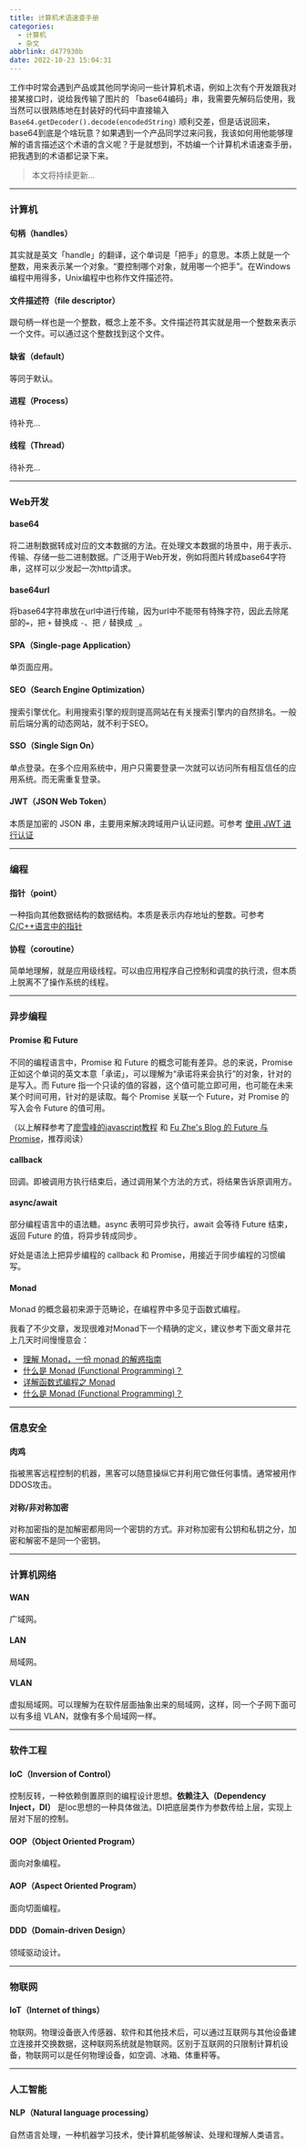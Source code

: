 ```yaml
---
title: 计算机术语速查手册
categories:
  - 计算机
  - 杂文
abbrlink: d477930b
date: 2022-10-23 15:04:31
---
```


工作中时常会遇到产品或其他同学询问一些计算机术语，例如上次有个开发跟我对接某接口时，说给我传输了图片的 「base64编码」串，我需要先解码后使用，我当然可以很熟练地在封装好的代码中直接输入`Base64.getDecoder().decode(encodedString)` 顺利交差，但是话说回来，base64到底是个啥玩意？如果遇到一个产品同学过来问我，我该如何用他能够理解的语言描述这个术语的含义呢？于是就想到，不妨编一个计算机术语速查手册，把我遇到的术语都记录下来。

<!-- more -->

> 本文将持续更新...

---

### **计算机**

#### **句柄（handles）**

其实就是英文「handle」的翻译，这个单词是「把手」的意思。本质上就是一个整数，用来表示某一个对象。“要控制哪个对象，就用哪一个把手”。在Windows编程中用得多，Unix编程中也称作文件描述符。

#### **文件描述符（file descriptor）**

跟句柄一样也是一个整数，概念上差不多。文件描述符其实就是用一个整数来表示一个文件。可以通过这个整数找到这个文件。

#### **缺省（default）**

等同于默认。

#### **进程（Process）**

待补充...

#### **线程（Thread）**

待补充...


---

### **Web开发**

#### **base64**

将二进制数据转成对应的文本数据的方法。在处理文本数据的场景中，用于表示、传输、存储一些二进制数据。广泛用于Web开发，例如将图片转成base64字符串，这样可以少发起一次http请求。

#### **base64url**

将base64字符串放在url中进行传输，因为url中不能带有特殊字符，因此去除尾部的`=`，把 `+` 替换成 `-`、把 `/` 替换成 `_`。

#### **SPA（Single-page Application）**

单页面应用。

#### **SEO（Search Engine Optimization）**

搜索引擎优化。利用搜索引擎的规则提高网站在有关搜索引擎内的自然排名。一般前后端分离的动态网站，就不利于SEO。

#### **SSO（Single Sign On）**

单点登录。在多个应用系统中，用户只需要登录一次就可以访问所有相互信任的应用系统。而无需重复登录。

#### **JWT（JSON Web Token）**

本质是加密的 JSON 串，主要用来解决跨域用户认证问题。可参考 [使用 JWT 进行认证](../post/fd9d3113.html)


---

### **编程**

#### **指针（point）**

一种指向其他数据结构的数据结构。本质是表示内存地址的整数。可参考 [C/C++语言中的指针](../post/82d9a37c.html)

#### **协程（coroutine）**

简单地理解，就是应用级线程。可以由应用程序自己控制和调度的执行流，但本质上脱离不了操作系统的线程。

---

### **异步编程**

#### **Promise 和 Future**

不同的编程语言中，Promise 和 Future 的概念可能有差异。总的来说，Promise 正如这个单词的英文本意「承诺」，可以理解为“承诺将来会执行”的对象，针对的是写入。而 Future 指一个只读的值的容器，这个值可能立即可用，也可能在未来某个时间可用，针对的是读取。每个 Promise 关联一个 Future，对 Promise 的写入会令 Future 的值可用。

（以上解释参考了[廖雪峰的javascript教程](https://www.liaoxuefeng.com/wiki/001434446689867b27157e896e74d51a89c25cc8b43bdb3000/0014345008539155e93fc16046d4bb7854943814c4f9dc2000) 和 [Fu Zhe's Blog 的 Future 与 Promise](https://fuzhe1989.github.io/2018/01/30/future-promise/)，推荐阅读）

#### **callback**

回调。即被调用方执行结束后，通过调用某个方法的方式，将结果告诉原调用方。

#### **async/await**

部分编程语言中的语法糖。async 表明可异步执行，await 会等待 Future 结束，返回 Future 的值，将异步转成同步。

好处是语法上把异步编程的 callback 和 Promise，用接近于同步编程的习惯编写。

#### **Monad**

Monad 的概念最初来源于范畴论，在编程界中多见于函数式编程。

我看了不少文章，发现很难对Monad下一个精确的定义，建议参考下面文章并花上几天时间慢慢意会：

- [理解 Monad，一份 monad 的解惑指南](https://www.infoq.cn/article/understanding-monads-guide-for-perplexed)
- [什么是 Monad (Functional Programming)？](https://www.jianshu.com/p/cf28f2e5a905)
- [详解函数式编程之 Monad](https://netcan.github.io/2020/09/30/%E8%AF%A6%E8%A7%A3%E5%87%BD%E6%95%B0%E5%BC%8F%E7%BC%96%E7%A8%8B%E4%B9%8BMonad/)
- [什么是 Monad (Functional Programming)？](https://www.zhihu.com/question/19635359)


---

### **信息安全**

#### **肉鸡**

指被黑客远程控制的机器，黑客可以随意操纵它并利用它做任何事情。通常被用作DDOS攻击。

#### **对称/非对称加密**

对称加密指的是加解密都用同一个密钥的方式。非对称加密有公钥和私钥之分，加密和解密不是同一个密钥。

---

### **计算机网络**

#### **WAN**

广域网。

#### **LAN**

局域网。

#### **VLAN**

虚拟局域网。可以理解为在软件层面抽象出来的局域网，这样，同一个子网下面可以有多组 VLAN，就像有多个局域网一样。

---

### **软件工程**

#### **IoC（Inversion of Control）**

控制反转，一种依赖倒置原则的编程设计思想。**依赖注入（Dependency Inject，DI）** 是Ioc思想的一种具体做法。DI把底层类作为参数传给上层，实现上层对下层的控制。

#### **OOP（Object Oriented Program）**

面向对象编程。

#### **AOP（Aspect Oriented Program）**

面向切面编程。

#### **DDD（Domain-driven Design）**

领域驱动设计。

---

### **物联网**

#### **IoT（Internet of things）**

物联网。物理设备嵌入传感器、软件和其他技术后，可以通过互联网与其他设备建立连接并交换数据，这种联网系统就是物联网。区别于互联网的只限制计算机设备，物联网可以是任何物理设备，如空调、冰箱、体重秤等。

---

### **人工智能**

#### **NLP（Natural language processing）**

自然语言处理，一种机器学习技术，使计算机能够解读、处理和理解人类语言。

